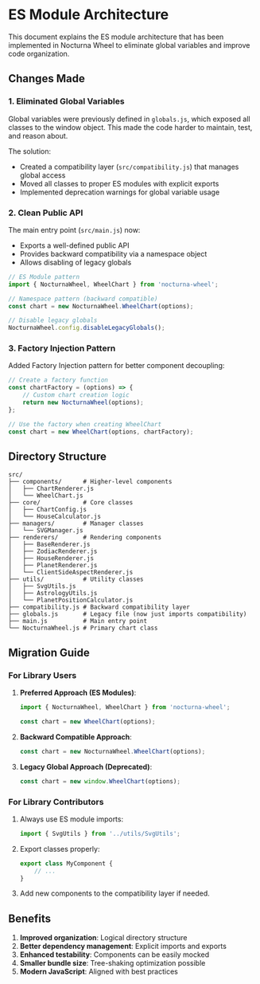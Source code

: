 # ES Module Architecture

This document explains the ES module architecture that has been implemented in Nocturna Wheel to eliminate global variables and improve code organization.

## Changes Made

### 1. Eliminated Global Variables

Global variables were previously defined in `globals.js`, which exposed all classes to the window object. This made the code harder to maintain, test, and reason about.

The solution:
- Created a compatibility layer (`src/compatibility.js`) that manages global access
- Moved all classes to proper ES modules with explicit exports
- Implemented deprecation warnings for global variable usage

### 2. Clean Public API

The main entry point (`src/main.js`) now:
- Exports a well-defined public API
- Provides backward compatibility via a namespace object
- Allows disabling of legacy globals

```javascript
// ES Module pattern
import { NocturnaWheel, WheelChart } from 'nocturna-wheel';

// Namespace pattern (backward compatible)
const chart = new NocturnaWheel.WheelChart(options);

// Disable legacy globals
NocturnaWheel.config.disableLegacyGlobals();
```

### 3. Factory Injection Pattern

Added Factory Injection pattern for better component decoupling:

```javascript
// Create a factory function
const chartFactory = (options) => {
    // Custom chart creation logic
    return new NocturnaWheel(options);
};

// Use the factory when creating WheelChart
const chart = new WheelChart(options, chartFactory);
```

## Directory Structure

```
src/
├── components/      # Higher-level components
│   ├── ChartRenderer.js
│   └── WheelChart.js
├── core/            # Core classes
│   ├── ChartConfig.js
│   └── HouseCalculator.js
├── managers/        # Manager classes
│   └── SVGManager.js
├── renderers/       # Rendering components
│   ├── BaseRenderer.js
│   ├── ZodiacRenderer.js
│   ├── HouseRenderer.js
│   ├── PlanetRenderer.js
│   └── ClientSideAspectRenderer.js
├── utils/           # Utility classes
│   ├── SvgUtils.js
│   ├── AstrologyUtils.js
│   └── PlanetPositionCalculator.js
├── compatibility.js # Backward compatibility layer
├── globals.js       # Legacy file (now just imports compatibility)
├── main.js          # Main entry point
└── NocturnaWheel.js # Primary chart class
```

## Migration Guide

### For Library Users

1. **Preferred Approach (ES Modules)**:
   ```javascript
   import { NocturnaWheel, WheelChart } from 'nocturna-wheel';
   
   const chart = new WheelChart(options);
   ```

2. **Backward Compatible Approach**:
   ```javascript
   const chart = new NocturnaWheel.WheelChart(options);
   ```

3. **Legacy Global Approach (Deprecated)**:
   ```javascript
   const chart = new window.WheelChart(options);
   ```

### For Library Contributors

1. Always use ES module imports:
   ```javascript
   import { SvgUtils } from '../utils/SvgUtils';
   ```

2. Export classes properly:
   ```javascript
   export class MyComponent {
       // ...
   }
   ```

3. Add new components to the compatibility layer if needed.

## Benefits

1. **Improved organization**: Logical directory structure
2. **Better dependency management**: Explicit imports and exports
3. **Enhanced testability**: Components can be easily mocked
4. **Smaller bundle size**: Tree-shaking optimization possible
5. **Modern JavaScript**: Aligned with best practices 